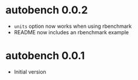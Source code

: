 # autobench 0.0.2

* `units` option now works when using rbenchmark
* README now includes an rbenchmark example

# autobench 0.0.1

* Initial version
